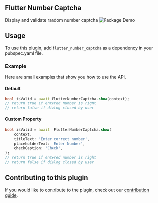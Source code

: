 ## Flutter Number Captcha
Display and validate random number captcha
![Package Demo](https://raw.githubusercontent.com/lustea00/flutter_number_captcha/master/doc/example.gif)

## Usage
To use this plugin, add `flutter_number_captcha` as a dependency in your pubspec.yaml file.
### Example
Here are small examples that show you how to use the API.
#### Default
```dart
bool isValid = await FlutterNumberCaptcha.show(context);
// return true if entered number is right
// return false if dialog closed by user
```
#### Custom Property
```dart
bool isValid = await  FlutterNumberCaptcha.show(
	context,
	titleText: 'Enter correct number',
	placeholderText: 'Enter Number',
	checkCaption: 'Check',
);
// return true if entered number is right
// return false if dialog closed by user
```
## Contributing to this plugin[](https://pub.dev/packages/in_app_purchase#contributing-to-this-plugin)

If you would like to contribute to the plugin, check out our [contribution guide](https://github.com/flutter/plugins/blob/master/CONTRIBUTING.md).
